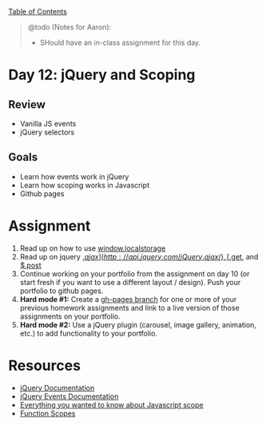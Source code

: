 [Table of Contents](/README.md)
> @todo (Notes for Aaron):
> - SHould have an in-class assignment for this day.

# Day 12: jQuery and Scoping

## Review
- Vanilla JS events
- jQuery selectors

## Goals
- Learn how events work in jQuery
- Learn how scoping works in Javascript
- Github pages


# Assignment
1. Read up on how to use [window.localstorage](https://developer.mozilla.org/en-US/docs/Web/API/Window.localStorage)
2. Read up on jquery [$.ajax](http://api.jquery.com/jQuery.ajax/), [$.get](http://api.jquery.com/jQuery.get/), and [$.post](http://api.jquery.com/jQuery.post/)
3. Continue working on your portfolio from the assignment on day 10 (or start fresh if you want to use a different layout / design). Push your portfolio to github pages.
4. **Hard mode #1:** Create a [gh-pages branch](https://help.github.com/articles/creating-project-pages-manually/) for one or more of your previous homework assignments and link to a live version of those assignments on your portfolio.
5. **Hard mode #2:** Use a jQuery plugin (carousel, image gallery, animation, etc.) to add functionality to your portfolio.

# Resources
- [jQuery Documentation](http://api.jquery.com/)
- [jQuery Events Documentation](http://api.jquery.com/category/events/)
- [Everything you wanted to know about Javascript scope](http://toddmotto.com/everything-you-wanted-to-know-about-javascript-scope/)
- [Function Scopes](http://bonsaiden.github.io/JavaScript-Garden/#function.scopes)